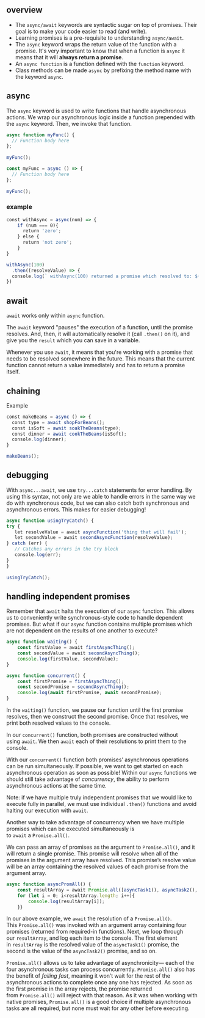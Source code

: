 ## overview

- The `async/await` keywords are syntactic sugar on top of promises. Their goal is to make your code easier to read (and write).
- Learning promises is a pre-requisite to understanding `async/await`.
- The `async` keyword wraps the return value of the function with a promise. It's very important to know that when a function is `async` it means that it will **always return a promise**.
- An `async function` is a function defined with the `function` keyword.
- Class methods can be made `async` by prefixing the method name with the keyword `async`.

## async

The `async` keyword is used to write functions that handle asynchronous actions. We wrap our asynchronous logic inside a function prepended with the `async` keyword. Then, we invoke that function.

```js
async function myFunc() {  
  // Function body here  
};  
  
myFunc();
```

```js
const myFunc = async () => {  
  // Function body here  
};  
  
myFunc();
```

### example

```js
const withAsync = async(num) => {
    if (num === 0){
      return 'zero';
    } else {
      return 'not zero';
    }
}

withAsync(100)
  .then((resolveValue) => {
  console.log(` withAsync(100) returned a promise which resolved to: ${resolveValue}.`);
})
```

## await

`await` works only within `async` function.

The `await` keyword "pauses" the execution of a function, until the promise resolves. And, then, it will automatically resolve it (call `.then()` on it), and give you the `result` which you can save in a variable.

Whenever you use `await`, it means that you're working with a promise that needs to be resolved somewhere in the future. This means that the current function cannot return a value immediately and has to return a promise itself.

## chaining

Example
```js
const makeBeans = async () => {
  const type = await shopForBeans();
  const isSoft = await soakTheBeans(type);
  const dinner = await cookTheBeans(isSoft);
  console.log(dinner);
}

makeBeans();
```

## debugging

With `async...await`, we use `try...catch` statements for error handling. By using this syntax, not only are we able to handle errors in the same way we do with synchronous code, but we can also catch both synchronous and asynchronous errors. This makes for easier debugging!

```js
async function usingTryCatch() {  
try {  
   let resolveValue = await asyncFunction('thing that will fail');  
   let secondValue = await secondAsyncFunction(resolveValue);  
} catch (err) {  
   // Catches any errors in the try block  
   console.log(err);  
}  
}  
  
usingTryCatch();
```

## handling independent promises

Remember that `await` halts the execution of our `async` function. This allows us to conveniently write synchronous-style code to handle dependent promises. But what if our `async` function contains multiple promises which are not dependent on the results of one another to execute?

```js
async function waiting() {
	const firstValue = await firstAsyncThing(); 
	const secondValue = await secondAsyncThing();
	console.log(firstValue, secondValue);
}

async function concurrent() {
	const firstPromise = firstAsyncThing();
	const secondPromise = secondAsyncThing();
	console.log(await firstPromise, await secondPromise);
}
```

In the `waiting()` function, we pause our function until the first promise resolves, then we construct the second promise. Once that resolves, we print both resolved values to the console.

In our `concurrent()` function, both promises are constructed without using `await`. We then `await` each of their resolutions to print them to the console.

With our `concurrent()` function both promises’ asynchronous operations can be run simultaneously. If possible, we want to get started on each asynchronous operation as soon as possible! Within our `async` functions we should still take advantage of _concurrency_, the ability to perform asynchronous actions at the same time.

Note: if we have multiple truly independent promises that we would like to execute fully in parallel, we must use individual `.then()` functions and avoid halting our execution with `await`.

Another way to take advantage of concurrency when we have multiple promises which can be executed simultaneously is to `await` a `Promise.all()`.

We can pass an array of promises as the argument to `Promise.all()`, and it will return a single promise. This promise will resolve when all of the promises in the argument array have resolved. This promise’s resolve value will be an array containing the resolved values of each promise from the argument array.

```js
async function asyncPromAll() {
	const resultArray = await Promise.all([asyncTask1(), asyncTask2(), asyncTask3(), asyncTask4()]);
	for (let i = 0; i<resultArray.length; i++){
		console.log(resultArray[i]);
	}}
```

In our above example, we `await` the resolution of a `Promise.all()`. This `Promise.all()` was invoked with an argument array containing four promises (returned from required-in functions). Next, we loop through our `resultArray`, and log each item to the console. The first element in `resultArray` is the resolved value of the `asyncTask1()` promise, the second is the value of the `asyncTask2()` promise, and so on.

`Promise.all()` allows us to take advantage of asynchronicity— each of the four asynchronous tasks can process concurrently. `Promise.all()` also has the benefit of _failing fast_, meaning it won’t wait for the rest of the asynchronous actions to complete once any one has rejected. As soon as the first promise in the array rejects, the promise returned from `Promise.all()` will reject with that reason. As it was when working with native promises, `Promise.all()` is a good choice if multiple asynchronous tasks are all required, but none must wait for any other before executing.